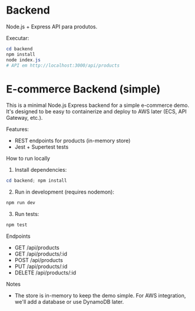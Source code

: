 # Backend

Node.js + Express API para produtos.

Executar:

```powershell
cd backend
npm install
node index.js
# API em http://localhost:3000/api/products
```
# E-commerce Backend (simple)

This is a minimal Node.js Express backend for a simple e-commerce demo. It's designed to be easy to containerize and deploy to AWS later (ECS, API Gateway, etc.).

Features:
- REST endpoints for products (in-memory store)
- Jest + Supertest tests

How to run locally

1. Install dependencies:

```powershell
cd backend; npm install
```

2. Run in development (requires nodemon):

```powershell
npm run dev
```

3. Run tests:

```powershell
npm test
```

Endpoints

- GET /api/products
- GET /api/products/:id
- POST /api/products
- PUT /api/products/:id
- DELETE /api/products/:id

Notes

- The store is in-memory to keep the demo simple. For AWS integration, we'll add a database or use DynamoDB later.
